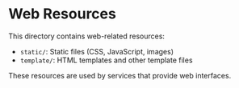 # Web Resources

This directory contains web-related resources:

- `static/`: Static files (CSS, JavaScript, images)
- `template/`: HTML templates and other template files

These resources are used by services that provide web interfaces.
